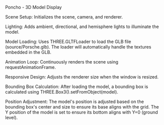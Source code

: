 Poncho - 3D Model Display

Scene Setup:
Initializes the scene, camera, and renderer.

Lighting:
Adds ambient, directional, and hemisphere lights to illuminate the model.

Model Loading: 
Uses THREE.GLTFLoader to load the GLB file (source/Porsche.glb). 
The loader will automatically handle the textures embedded in the GLB.

Animation Loop: 
Continuously renders the scene using requestAnimationFrame.

Responsive Design: 
Adjusts the renderer size when the window is resized.

Bounding Box Calculation:
After loading the model, a bounding box is calculated using THREE.Box3().setFromObject(model).

Position Adjustment: 
The model's position is adjusted based on the bounding box's center and size to ensure its base aligns with the grid. 
The Y position of the model is set to ensure its bottom aligns with Y=0 (ground level).
